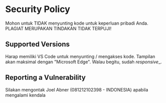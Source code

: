 # Security Policy

Mohon untuk TIDAK menyunting kode untuk keperluan pribadi Anda. PLAGIAT MERUPAKAN TINDAKAN TIDAK TERPUJI!
## Supported Versions

Harap memiliki VS Code untuk menyunting / mengakses kode. Tampilan akan maksimal dengan "Microsoft Edge". Walau begitu, sudah _responsive__.
## Reporting a Vulnerability

Silakan mengontak Joel Abner (081212102398 - INDONESIA) apabila mengalami kendala
